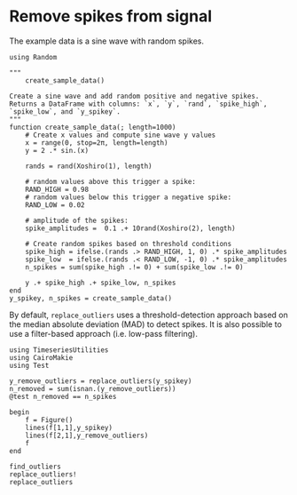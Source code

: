 # Remove spikes from signal

The example data is a sine wave with random spikes.

```@example spikes
using Random

"""
    create_sample_data()

Create a sine wave and add random positive and negative spikes.
Returns a DataFrame with columns: `x`, `y`, `rand`, `spike_high`, `spike_low`, and `y_spikey`.
"""
function create_sample_data(; length=1000)
    # Create x values and compute sine wave y values
    x = range(0, stop=2π, length=length)
    y = 2 .* sin.(x)

    rands = rand(Xoshiro(1), length)

    # random values above this trigger a spike:
    RAND_HIGH = 0.98
    # random values below this trigger a negative spike:
    RAND_LOW = 0.02

    # amplitude of the spikes:
    spike_amplitudes =  0.1 .+ 10rand(Xoshiro(2), length)

    # Create random spikes based on threshold conditions
    spike_high = ifelse.(rands .> RAND_HIGH, 1, 0) .* spike_amplitudes
    spike_low  = ifelse.(rands .< RAND_LOW, -1, 0) .* spike_amplitudes
    n_spikes = sum(spike_high .!= 0) + sum(spike_low .!= 0)

    y .+ spike_high .+ spike_low, n_spikes
end
y_spikey, n_spikes = create_sample_data()
```

By default, `replace_outliers` uses a threshold-detection approach based on the median absolute deviation (MAD) to detect spikes. It is also possible to use a filter-based approach (i.e. low-pass filtering).

```@example spikes
using TimeseriesUtilities
using CairoMakie
using Test

y_remove_outliers = replace_outliers(y_spikey)
n_removed = sum(isnan.(y_remove_outliers))
@test n_removed == n_spikes

begin
    f = Figure()
    lines(f[1,1],y_spikey)
    lines(f[2,1],y_remove_outliers)
    f
end
```

```@docs
find_outliers
replace_outliers!
replace_outliers
```
